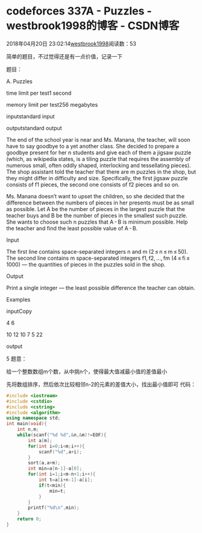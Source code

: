 # codeforces 337A - Puzzles - westbrook1998的博客 - CSDN博客





2018年04月20日 23:02:14[westbrook1998](https://me.csdn.net/westbrook1998)阅读数：53








简单的题目，不过觉得还是有一点价值，记录一下 

题目：

> 
A. Puzzles 

  time limit per test1 second 

  memory limit per test256 megabytes 

  inputstandard input 

  outputstandard output 

  The end of the school year is near and Ms. Manana, the teacher, will soon have to say goodbye to a yet another class. She decided to prepare a goodbye present for her n students and give each of them a jigsaw puzzle (which, as wikipedia states, is a tiling puzzle that requires the assembly of numerous small, often oddly shaped, interlocking and tessellating pieces).
The shop assistant told the teacher that there are m puzzles in the shop, but they might differ in difficulty and size. Specifically, the first jigsaw puzzle consists of f1 pieces, the second one consists of f2 pieces and so on.

Ms. Manana doesn’t want to upset the children, so she decided that the difference between the numbers of pieces in her presents must be as small as possible. Let A be the number of pieces in the largest puzzle that the teacher buys and B be the number of pieces in the smallest such puzzle. She wants to choose such n puzzles that A - B is minimum possible. Help the teacher and find the least possible value of A - B.

Input 

  The first line contains space-separated integers n and m (2 ≤ n ≤ m ≤ 50). The second line contains m space-separated integers f1, f2, …, fm (4 ≤ fi ≤ 1000) — the quantities of pieces in the puzzles sold in the shop.

Output 

  Print a single integer — the least possible difference the teacher can obtain.

Examples 

  inputCopy 

  4 6 

  10 12 10 7 5 22 

  output 

  5
题意： 

给一个整数数组m个数，从中挑n个，使得最大值减最小值的差值最小 

先将数组排序，然后依次比较相邻n-2的元素的差值大小，找出最小值即可
代码：

```cpp
#include <iostream>
#include <cstdio>
#include <cstring>
#include <algorithm>
using namespace std;
int main(void){
    int n,m;
    while(scanf("%d %d",&n,&m)!=EOF){
        int a[m];
        for(int i=0;i<m;i++){
            scanf("%d",a+i);
        }
        sort(a,a+m);
        int min=a[n-1]-a[0];
        for(int i=1;i<m-n+1;i++){
            int t=a[i+n-1]-a[i];
            if(t<min){
                min=t;
            }
        }
        printf("%d\n",min);
    }
    return 0;
}
```








